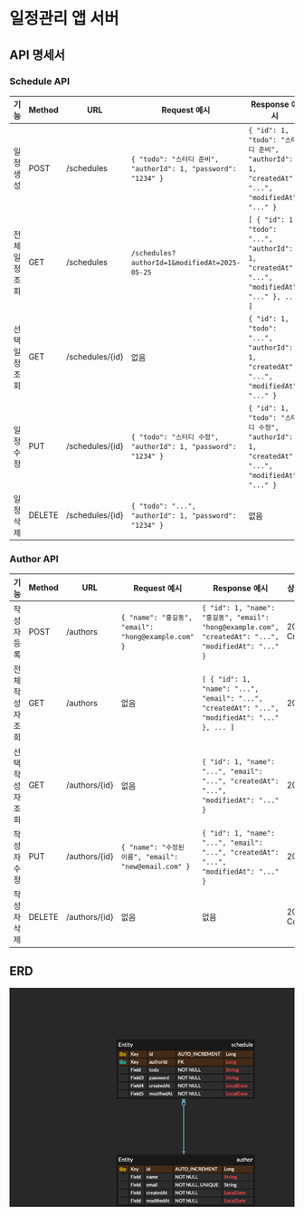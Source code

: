 # 일정관리 앱 서버

## API 명세서

### Schedule API

| 기능             | Method | URL                   | Request 예시                                                                 | Response 예시                                                                                      | 상태코드           |
|------------------|--------|------------------------|------------------------------------------------------------------------------|------------------------------------------------------------------------------------------------------|---------------------|
| 일정 생성         | POST   | /schedules             | `{ "todo": "스터디 준비", "authorId": 1, "password": "1234" }`               | `{ "id": 1, "todo": "스터디 준비", "authorId": 1, "createdAt": "...", "modifiedAt": "..." }`         | 201 Created         |
| 전체 일정 조회     | GET    | /schedules             | `/schedules?authorId=1&modifiedAt=2025-05-25`                                | `[ { "id": 1, "todo": "...", "authorId": 1, "createdAt": "...", "modifiedAt": "..." }, ... ]`        | 200 OK              |
| 선택 일정 조회     | GET    | /schedules/{id}        | 없음                                                                         | `{ "id": 1, "todo": "...", "authorId": 1, "createdAt": "...", "modifiedAt": "..." }`                | 200 OK       |
| 일정 수정         | PUT    | /schedules/{id}        | `{ "todo": "스터디 수정", "authorId": 1, "password": "1234" }`               | `{ "id": 1, "todo": "스터디 수정", "authorId": 1, "createdAt": "...", "modifiedAt": "..." }`         | 200 OK              |
| 일정 삭제         | DELETE | /schedules/{id}        | `{ "todo": "...", "authorId": 1, "password": "1234" }`                        | 없음                                                                                               | 204 No Content |

### Author API

| 기능               | Method | URL                  | Request 예시                                           | Response 예시                                                                                      | 상태코드            |
|--------------------|--------|-----------------------|----------------------------------------------------------|------------------------------------------------------------------------------------------------------|----------------------|
| 작성자 등록         | POST   | /authors              | `{ "name": "홍길동", "email": "hong@example.com" }`       | `{ "id": 1, "name": "홍길동", "email": "hong@example.com", "createdAt": "...", "modifiedAt": "..." }`| 201 Created          |
| 전체 작성자 조회     | GET    | /authors              | 없음                                                     | `[ { "id": 1, "name": "...", "email": "...", "createdAt": "...", "modifiedAt": "..." }, ... ]`      | 200 OK               |
| 선택 작성자 조회     | GET    | /authors/{id}         | 없음                                                     | `{ "id": 1, "name": "...", "email": "...", "createdAt": "...", "modifiedAt": "..." }`               | 200 OK   |
| 작성자 수정         | PUT    | /authors/{id}         | `{ "name": "수정된 이름", "email": "new@email.com" }`     | `{ "id": 1, "name": "...", "email": "...", "createdAt": "...", "modifiedAt": "..." }`               | 200 OK               |
| 작성자 삭제         | DELETE | /authors/{id}         | 없음                                                     | 없음                                                                                               | 204 No Content        |


## ERD 
![ERD](./images/erd.png)



